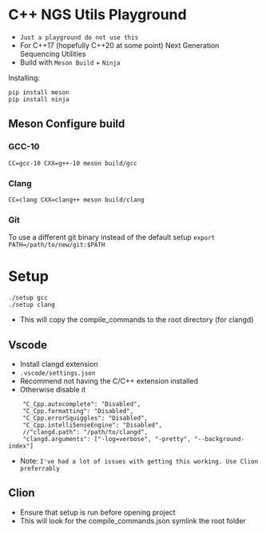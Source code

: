 # C++ NGS Utils Playground
- `Just a playground do not use this`
- For C++17 (hopefully C++20 at some point) Next Generation Sequencing Utilities
- Build with `Meson Build` + `Ninja`

Installing:

```
pip install meson
pip install ninja
```

## Meson Configure build

### GCC-10

```
CC=gcc-10 CXX=g++-10 meson build/gcc 
```

### Clang

```
CC=clang CXX=clang++ meson build/clang
```

### Git 

To use a different git binary instead of the default setup `export PATH=/path/to/new/git:$PATH`

# Setup

```
./setup gcc 
./setup clang
```

- This will copy the compile_commands to the root directory (for clangd) 



## Vscode
- Install clangd extension
- `.vscode/settings.json`
- Recommend not having the C/C++ extension installed
- Otherwise disable it

```
    "C_Cpp.autocomplete": "Disabled",
    "C_Cpp.formatting": "Disabled",
    "C_Cpp.errorSquiggles": "Disabled",
    "C_Cpp.intelliSenseEngine": "Disabled",
    //"clangd.path": "/path/to/clangd",
    "clangd.arguments": ["-log=verbose", "-pretty", "--background-index"]
```

- Note: `I've had a lot of issues with getting this working. Use Clion preferrably`

## Clion

- Ensure that setup is run before opening project 
- This will look for the compile_commands.json symlink the root folder 